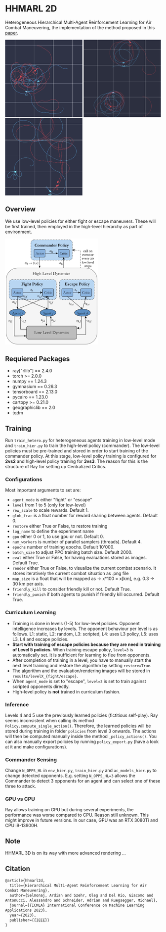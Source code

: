 # HHMARL 2D

Heterogeneous Hierarchical Multi-Agent Reinforcement Learning for Air Combat Maneuvering, the implementation of the method proposed in this [paper](https://arxiv.org/abs/2309.11247).

<img src="img/hier_pol.png" width="250"> <img src="img/fight_pol.png" width="250"> <img src="img/esc_pol.png" width="250">

## Overview

We use low-level policies for either fight or escape maneuvers. These will be first trained, then employed in the high-level hierarchy as part of environment.

<img src="img/policies.png" width="300">

## Requiered Packages 

- ray["rllib"] == 2.4.0
- torch >= 2.0.0
- numpy == 1.24.3
- gymnasium == 0.26.3
- tensorboard == 2.13.0
- pycairo == 1.23.0
- cartopy >= 0.21.0
- geographiclib == 2.0
- tqdm

## Training

Run `train_hetero.py` for heterogeneous agents training in low-level mode and `train_hier.py` to train the high-level policy (commander). The low-level policies must be pre-trained and stored in order to start training of the commander policy. At this stage, low-level policy training is configured for **2vs2** and high-level policy training for **3vs3**. The reason for this is the structure of Ray for setting up Centralized Critics.

### Configurations
Most important arguments to set are:

- `agent_mode` is either "fight" or "escape"
- `level` from 1 to 5 (only for low-level)
- `rew_scale` to scale rewards. Default 1.
- `glob_frac` is a float number for reward sharing between agents. Default 0.
- `restore` either True or False, to restore training
- `log_name` to define the experiment name
- `gpu` either 0 or 1, to use gpu or not. Default 0.
- `num_workers` is number of parallel samplers (threads). Default 4.
- `epochs` number of training epochs. Default 10'000.
- `batch_size` to adjust PPO training batch size. Default 2000.
- `eval` either True or False, for having evaluations stored as images. Default True.
- `render` either True or False, to visualize the current combat scenario. It stores iteratively the current combat situation as .png file
- `map_size` is a float that will be mapped as -> x*100 = x[km], e.g. 0.3 -> 30 km per axis. 
- `friendly_kill` to consider friendly kill or not. Default True.
- `friendly_punish` if both agents to punish if friendly kill occurred. Default True.

### Curriculum Learning

- Training is done in levels (1-5) for low-level policies. Opponent intelligence increases by levels. The opponent behaviour per level is as follows. L1: static, L2: random, L3: scripted, L4: uses L3 policy, L5: uses L3, L4 and escape policies.
- **Start with training of escape policies because they are need in training of Level 5 policies.** When training escape policy, `level=3` is automatically set. It is sufficient for learning to flee from opponents.
- After completion of training in a level, you have to manually start the next level training and restore the algorithm by setting `restore=True`. 
- The algorithm and the evaluation/rendering images will be stored in `results/levelX_{fight/escape}`. 
- When `agent_mode` is set to "escape", `level=3` is set to train against scripted opponents directly.
- High-level policy is **not** trained in curriculum fashion.

### Inference

Levels 4 and 5 use the previously learned policies (fictitious self-play). Ray seems inconsistent when calling its method `Policy.compute_single_action()`. Therefore, the learned policies will be stored during training in folder `policies` from level 3 onwards. The actions will then be computed manually inside the method `_policy_actions()`. You can also manually export policies by running `policy_export.py` (have a look at it and make configurations).

### Commander Sensing
Change `N_OPPS_HL` in `env_hier.py`, `train_hier.py` and `ac_models_hier.py` to change detected opponents. E.g. setting `N_OPPS_HL=3` allows the Commander to detect 3 opponents for an agent and can select one of these three to attack.

### GPU vs CPU
Ray allows training on GPU but during several experiments, the performance was worse compared to CPU. Reason still unknown. This might improve in future versions. In our case, GPU was an RTX 3080Ti and CPU i9-13900H.

## Note
HHMARL 3D is on its way with more advanced rendering ...

## Citation

```
@article{hhmarl2d,
  title={Hierarchical Multi-Agent Reinforcement Learning for Air Combat Maneuvering},
  author={Selmonaj, Ardian and Szehr, Oleg and Del Rio, Giacomo and Antonucci, Alessandro and Schneider, Adrian and Ruegsegger, Michael},
  journal={{ICMLA} International Conference on Machine Learning Applications 2023},
  year={2023},
  publisher={{IEEE}}
}
```
